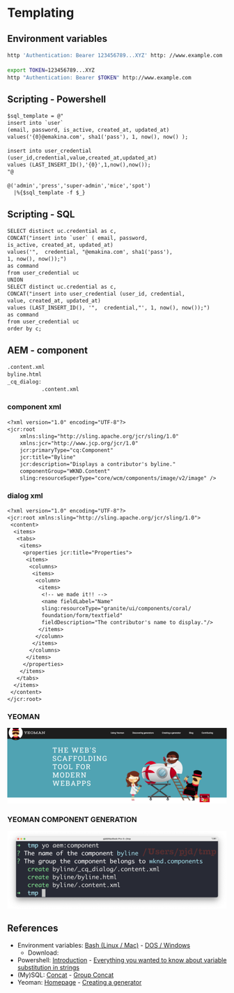 # Templating


## Environment variables
```bash [1|3-4]
http 'Authentication: Bearer 123456789...XYZ' http: //www.example.com

export TOKEN=123456789...XYZ
http "Authentication: Bearer $TOKEN" http://www.example.com
```


## Scripting - Powershell
```ps[|1-9|4,8|11-12]
$sql_template = @"
insert into `user`
(email, password, is_active, created_at, updated_at)
values('{0}@emakina.com', sha1('pass'), 1, now(), now() );

insert into user_credential
(user_id,credential,value,created_at,updated_at)
values (LAST_INSERT_ID(),'{0}',1,now(),now());
"@

@('admin','press','super-admin','mice','spot')
  |%{$sql_template -f $_}
```


## Scripting - SQL
```sql[|1-7|9-14]
SELECT distinct uc.credential as c,
CONCAT("insert into `user` ( email, password,
is_active, created_at, updated_at)
values('",  credential, "@emakina.com', sha1('pass'),
1, now(), now());")
as command
from user_credential uc
UNION
SELECT distinct uc.credential as c,
CONCAT("insert into user_credential (user_id, credential,
value, created_at, updated_at)
values (LAST_INSERT_ID(), '",  credential,"', 1, now(), now());")
as command
from user_credential uc
order by c;
```


## AEM - component
```bash
.content.xml
byline.html
_cq_dialog:
           .content.xml
```


### component xml
```xml[6-8]
<?xml version="1.0" encoding="UTF-8"?>
<jcr:root
    xmlns:sling="http://sling.apache.org/jcr/sling/1.0"
    xmlns:jcr="http://www.jcp.org/jcr/1.0"
    jcr:primaryType="cq:Component"
    jcr:title="Byline"
    jcr:description="Displays a contributor's byline."
    componentGroup="WKND.Content"
    sling:resourceSuperType="core/wcm/components/image/v2/image" />
```


### dialog xml
```xml[|28|13-17]
<?xml version="1.0" encoding="UTF-8"?>
<jcr:root xmlns:sling="http://sling.apache.org/jcr/sling/1.0">
 <content>
  <items>
   <tabs>
    <items>
     <properties jcr:title="Properties">
      <items>
       <columns>
        <items>
         <column>
          <items>
           <!-- we made it!! -->
           <name fieldLabel="Name"
           sling:resourceType="granite/ui/components/coral/
           foundation/form/textfield"
           fieldDescription="The contributor's name to display."/>
          </items>
         </column>
        </items>
       </columns>
      </items>
     </properties>
    </items>
   </tabs>
  </items>
 </content>
</jcr:root>
```


### YEOMAN
![alt text](../assets/yeoman.png "Yeoman")


### YEOMAN COMPONENT GENERATION
![alt text](../assets/yeoman-console.png "console")


## References
* Environment variables: [Bash (Linux / Mac)](https://www.shell-tips.com/bash/environment-variables/) - [DOS / Windows](https://ss64.com/nt/syntax-variables.html)
  * Download: [<i class="fab fa-apple"></i>](https://docs.microsoft.com/en-us/powershell/scripting/install/installing-powershell-core-on-macos?view=powershell-7.1) [<i class="fab fa-windows"></i>](https://docs.microsoft.com/en-us/powershell/scripting/install/installing-powershell-core-on-windows?view=powershell-7.1) [<i class="fab fa-linux"></i>](https://docs.microsoft.com/en-us/powershell/scripting/install/installing-powershell-core-on-linux?view=powershell-7.1)
* Powershell: [Introduction](https://docs.microsoft.com/en-us/learn/modules/introduction-to-powershell/) - [Everything you wanted to know about variable substitution in strings](https://docs.microsoft.com/en-us/powershell/scripting/learn/deep-dives/everything-about-string-substitutions?view=powershell-7.1)
* (My)SQL: [Concat](https://dev.mysql.com/doc/refman/8.0/en/string-functions.html#function_concat) - [Group Concat](https://dev.mysql.com/doc/refman/8.0/en/aggregate-functions.html#function_group-concat)
* Yeoman: [Homepage](https://yeoman.io) - [Creating a generator](https://yeoman.io/authoring/)
